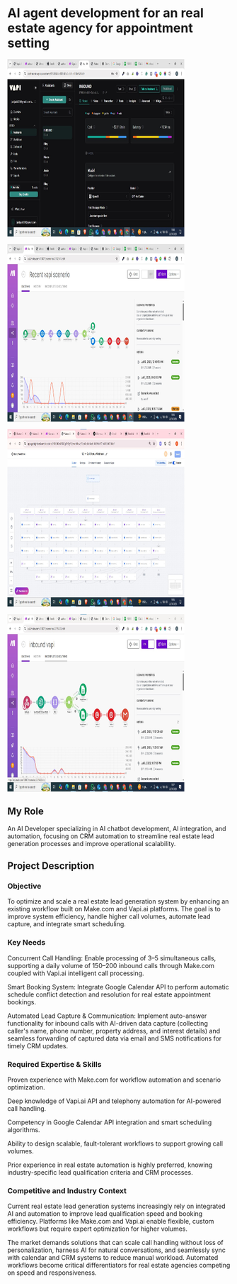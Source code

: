 # AI agent development for an real estate agency for appointment setting

<img
  src="./AI agent development for an real estate agency for appointment setting 1.png"
  width="400"
  height="400"
  alt="1" />

<img
  src="./AI agent development for an real estate agency for appointment setting 2.png"
  width="400"
  height="400"
  alt="2" />

<img
  src="./AI agent development for an real estate agency for appointment setting 3.png"
  width="400"
  height="400"
  alt="3" />

<img
  src="./AI agent development for an real estate agency for appointment setting 4.png"
  width="400"
  height="400"
  alt="4" />

## My Role

An AI Developer specializing in AI chatbot development, AI integration, and automation, focusing on CRM automation to streamline real estate lead generation processes and improve operational scalability.

## Project Description

### Objective

To optimize and scale a real estate lead generation system by enhancing an existing workflow built on Make.com and Vapi.ai platforms. The goal is to improve system efficiency, handle higher call volumes, automate lead capture, and integrate smart scheduling.

### Key Needs
Concurrent Call Handling: Enable processing of 3–5 simultaneous calls, supporting a daily volume of 150–200 inbound calls through Make.com coupled with Vapi.ai intelligent call processing.

Smart Booking System: Integrate Google Calendar API to perform automatic schedule conflict detection and resolution for real estate appointment bookings.

Automated Lead Capture & Communication: Implement auto-answer functionality for inbound calls with AI-driven data capture (collecting caller's name, phone number, property address, and interest details) and seamless forwarding of captured data via email and SMS notifications for timely CRM updates.

### Required Expertise & Skills

Proven experience with Make.com for workflow automation and scenario optimization.

Deep knowledge of Vapi.ai API and telephony automation for AI-powered call handling.

Competency in Google Calendar API integration and smart scheduling algorithms.

Ability to design scalable, fault-tolerant workflows to support growing call volumes.

Prior experience in real estate automation is highly preferred, knowing industry-specific lead qualification criteria and CRM processes.

### Competitive and Industry Context
Current real estate lead generation systems increasingly rely on integrated AI and automation to improve lead qualification speed and booking efficiency. Platforms like Make.com and Vapi.ai enable flexible, custom workflows but require expert optimization for higher volumes.

The market demands solutions that can scale call handling without loss of personalization, harness AI for natural conversations, and seamlessly sync with calendar and CRM systems to reduce manual workload. Automated workflows become critical differentiators for real estate agencies competing on speed and responsiveness.